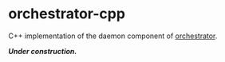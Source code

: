 # orchestrator-cpp

C++ implementation of the daemon component of [orchestrator](https://github.com/goromal/orchestrator).

***Under construction.***
